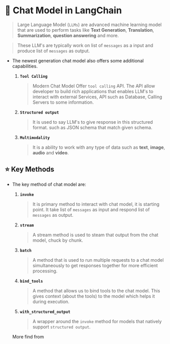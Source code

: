 # 💬 Chat Model in LangChain
> Large Language Model (`LLMs`) are advanced machine learning model that are used to perform tasks like **Text Generation**, **Translation**, **Summarization**, **question answering** and more.

> These LLM's are typically work on list of `messages` as a input and produce list of `messages` as output.

- The newest generation chat model also offers some additional capabilities.
    1. **`Tool Calling`**        
        > Modern Chat Model Offer `tool calling` API. The API allow developer to build rich applications that enables LLM's to interact with external Services, API such as Database, Calling Servers to some information.

    2. **`Structured output`**
        > It is used to say LLM's to give response in this structured format. such as JSON schema that match given schema.

    3. **`Multimodality`**
        > It is a ability to work with any type of data such as **text**, **image**, **audio** and **video**.

## ⭐ Key Methods
- The key method of chat model are:
    1. **`invoke`**

        > It is primary method to interact with chat model, it is starting point. It take list of `messages` as input and respond list of `messages` as output.
    2. **`stream`**

        > A stream method is used to steam that output from the chat model, chuck by chunk.
    3. **`batch`**

        > A method that is used to run multiple requests to a chat model simultaneously to get responses together for more efficient processing.
    4. **`bind_tools`**
        
        > A method that allows us to bind tools to the chat model. This gives context (about the tools) to the model which helps it during execution.

    5. **`with_structured_output`**

        > A wrapper around the `invoke` method for models that natively support `structured output`.

    More find from [](https://python.langchain.com/api_reference/core/language_models/langchain_core.language_models.chat_models.BaseChatModel.html#)